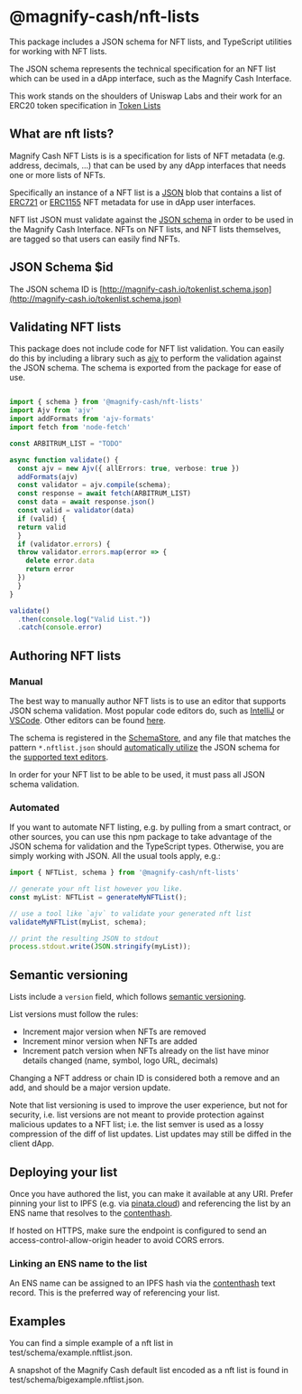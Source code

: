 # @magnify-cash/nft-lists

This package includes a JSON schema for NFT lists, and TypeScript utilities for working with NFT lists.

The JSON schema represents the technical specification for an NFT list which can be used in a dApp interface, such as the Magnify Cash Interface.

This work stands on the shoulders of Uniswap Labs and their work for an ERC20 token specification in  [Token Lists](https://github.com/Uniswap/token-lists/)


## What are nft lists?
Magnify Cash NFT Lists is is a specification for lists of NFT metadata (e.g. address, decimals, ...) that can be used by any dApp interfaces that needs one or more lists of NFTs.

Specifically an instance of a NFT list is a [JSON](https://www.json.org/json-en.html) blob that contains a list of
[ERC721](https://github.com/ethereum/eips/issues/721) or [ERC1155](https://github.com/ethereum/eips/issues/1155) NFT metadata for use in dApp user interfaces.

NFT list JSON must validate against the [JSON schema](https://json-schema.org/) in order to be used in the Magnify Cash Interface. NFTs on NFT lists, and NFT lists themselves, are tagged so that users can easily find NFTs.

## JSON Schema $id

The JSON schema ID is [http://magnify-cash.io/tokenlist.schema.json](http://magnify-cash.io/tokenlist.schema.json)

## Validating NFT lists

This package does not include code for NFT list validation. You can easily do this by including a library such as
[ajv](https://ajv.js.org/) to perform the validation against the JSON schema. The schema is exported from the package
for ease of use.

```typescript

import { schema } from '@magnify-cash/nft-lists'
import Ajv from 'ajv'
import addFormats from 'ajv-formats'
import fetch from 'node-fetch'

const ARBITRUM_LIST = "TODO"

async function validate() {
  const ajv = new Ajv({ allErrors: true, verbose: true })
  addFormats(ajv)
  const validator = ajv.compile(schema);
  const response = await fetch(ARBITRUM_LIST)
  const data = await response.json()
  const valid = validator(data)
  if (valid) {
  return valid
  }
  if (validator.errors) {
  throw validator.errors.map(error => {
    delete error.data
    return error
  })
  }
}

validate()
  .then(console.log("Valid List."))
  .catch(console.error)

```

## Authoring NFT lists

### Manual

The best way to manually author NFT lists is to use an editor that supports JSON schema validation. Most popular
code editors do, such as [IntelliJ](https://www.jetbrains.com/help/idea/json.html#ws_json_schema_add_custom) or
[VSCode](https://code.visualstudio.com/docs/languages/json#_json-schemas-and-settings). Other editors
can be found [here](https://json-schema.org/implementations.html#editors).

The schema is registered in the [SchemaStore](https://github.com/SchemaStore/schemastore), and any file that matches
the pattern `*.nftlist.json` should
[automatically utilize](https://www.jetbrains.com/help/idea/json.html#ws_json_using_schemas)
the JSON schema for the [supported text editors](https://www.schemastore.org/json/#editors).

In order for your NFT list to be able to be used, it must pass all JSON schema validation.

### Automated

If you want to automate NFT listing, e.g. by pulling from a smart contract, or other sources, you can use this
npm package to take advantage of the JSON schema for validation and the TypeScript types.
Otherwise, you are simply working with JSON. All the usual tools apply, e.g.:

```typescript
import { NFTList, schema } from '@magnify-cash/nft-lists'

// generate your nft list however you like.
const myList: NFTList = generateMyNFTList();

// use a tool like `ajv` to validate your generated nft list
validateMyNFTList(myList, schema);

// print the resulting JSON to stdout
process.stdout.write(JSON.stringify(myList));
```

## Semantic versioning

Lists include a `version` field, which follows [semantic versioning](https://semver.org/).

List versions must follow the rules:

- Increment major version when NFTs are removed
- Increment minor version when NFTs are added
- Increment patch version when NFTs already on the list have minor details changed (name, symbol, logo URL, decimals)

Changing a NFT address or chain ID is considered both a remove and an add, and should be a major version update.

Note that list versioning is used to improve the user experience, but not for security, i.e. list versions are not meant
to provide protection against malicious updates to a NFT list; i.e. the list semver is used as a lossy compression
of the diff of list updates. List updates may still be diffed in the client dApp.

## Deploying your list

Once you have authored the list, you can make it available at any URI. Prefer pinning your list to IPFS
(e.g. via [pinata.cloud](https://pinata.cloud)) and referencing the list by an ENS name that resolves to the
[contenthash](https://eips.ethereum.org/EIPS/eip-1577).

If hosted on HTTPS, make sure the endpoint is configured to send an access-control-allow-origin header to avoid CORS errors.

### Linking an ENS name to the list

An ENS name can be assigned to an IPFS hash via the [contenthash](https://eips.ethereum.org/EIPS/eip-1577) text record.
This is the preferred way of referencing your list.

## Examples
You can find a simple example of a nft list in test/schema/example.nftlist.json.

A snapshot of the Magnify Cash default list encoded as a nft list is found in test/schema/bigexample.nftlist.json.
